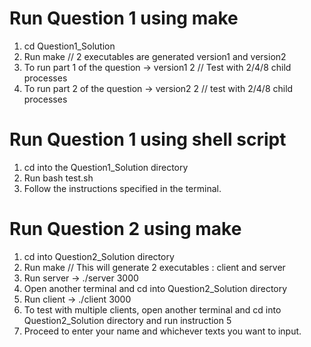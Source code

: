 
# Run Question 1 using make
1. cd Question1_Solution
2. Run make // 2 executables are generated version1 and version2
3. To run part 1 of the question -> version1 2 // Test with 2/4/8 child processes
4. To run part 2 of the question -> version2 2 // test with 2/4/8 child processes

# Run Question 1 using shell script
1. cd into the Question1_Solution directory
2. Run bash test.sh
3. Follow the instructions specified in the terminal.


# Run Question 2 using make
1. cd into Question2_Solution directory
2. Run make // This will generate 2 executables : client and server
3. Run server -> ./server 3000
4. Open another terminal and cd into Question2_Solution directory
5. Run client -> ./client 3000
6. To test with multiple clients, open another terminal and cd into Question2_Solution directory and run instruction 5
7. Proceed to enter your name and whichever texts you want to input.


